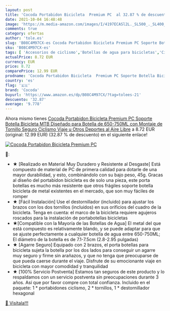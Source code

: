 ```yaml
---
layout: post
title: 'Cocoda Portabidon Bicicleta  Premium PC  al 32.87 % de descuento'
date: 2021-10-04 16:48:48
image: 'https://m.media-amazon.com/images/I/4197ECASl2L._SL500_._SL400_.jpg'
comments: true
category: ofertas
author: 'tole.es'
slug: 'B08C4M97CX-es Cocoda Portabidon Bicicleta Premium PC Soporte Botella...'
sku: 'B08C4M97CX-es'
tags: [ 'Accesorios de ciclismo','Botellas de agua para bicicletas','Ciclismo','Deportes y aire libre','Ropa y equipo para deportes','bicicleta','cocoda', ]
actualPrice: 8.72 EUR
currency: EUR
price: 8.72
comparePrice: 12.99 EUR
prodname: 'Cocoda Portabidon Bicicleta  Premium PC Soporte Botella Bicicleta MTB Diseñado para Botella de 650-750ML con Montaje de Tornillo Seguro  Ciclismo  Viaje u Otros Deportes al Aire Libre'
country: 'es'
flag: '🇪🇸'
brand: 'Cocoda'
buyurl: 'https://www.amazon.es/dp/B08C4M97CX/?tag=tolees-21'
descuento: '32.87'
average: '9.778'
---
```


Ahora mismo tienes [Cocoda Portabidon Bicicleta  Premium PC Soporte Botella Bicicleta MTB Diseñado para Botella de 650-750ML con Montaje de Tornillo Seguro  Ciclismo  Viaje u Otros Deportes al Aire Libre](https://www.amazon.es/dp/B08C4M97CX/?tag=tolees-21) a 8.72 EUR (original: 12.99 EUR) (32.87 %  de descuento) en el siguiente enlace!

[![Cocoda Portabidon Bicicleta  Premium PC ](https://m.media-amazon.com/images/I/4197ECASl2L._SL500_._SL400_.jpg)](https://www.amazon.es/dp/B08C4M97CX/?tag=tolees-21)

🔎:

- ★ [Realizado en Material Muy Duradero y Resistente al Desgaste] Está compuesto de material de PC de primera calidad para dotarle de una mayor durabilidad, y esto, combinándolo con su bajo peso, 45g. Gracas al diseño del portabidon bicicleta es de solo una pieza, este porta botellas es mucho más resistente que otros frágiles soporte botella bicicleta de metal existentes en el mercado, que son muy fáciles de romper
- ★ [Fácil Instalación] Use el destornillador (incluido) para ajustar los brazos con los dos tornillos (incluidos) en sus orificios del cuadro de la bicicleta. Tenga en cuenta: el marco de la bicicleta requiere agujeros roscados para la instalación de portabotellas bicicletas
- ★[Compatible con la Mayoría de las Botellas de Agua] El metal del que está compuesto es relativamente blando, y se puede adaptar para que se ajuste perfectamente a cualquier botella de agua entre 650-750ML; El diámetro de la botella es de 7.1-7.5cm (2.8-2.95 pulgadas)
- ★ [Agarre Seguro] Equipado con 2 brazos, el porta botellas para bicicleta sujeta la botella por los dos lados para conseguir un agarre muy seguro y firme sin arañazos, y que no tenga que preocuparse de que pueda caerse durante el viaje. Disfrute de su emocionante viaje en bicicleta con mayor comodidad y tranquilidad
- ★ [100% Servicio Postventa] Estamos tan seguros de este producto y lo respaldamos con un servicio postventa sin preocupaciones durante 3 años. Así que por favor compre con total confianza. Incluido en el paquete: 1 * portabidones ciclismo, 2 * tornillos, 1 * destornillador hexagonal

[🛒 Visítala!!!](https://www.amazon.es/dp/B08C4M97CX/?tag=tolees-21)
